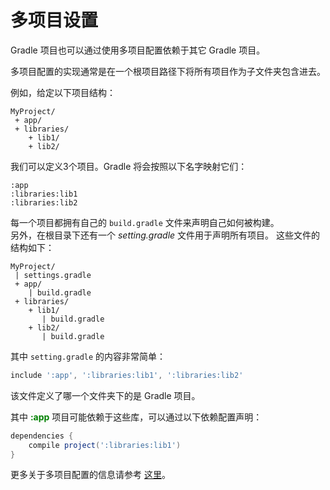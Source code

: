 # 多项目设置

Gradle 项目也可以通过使用多项目配置依赖于其它 Gradle 项目。

多项目配置的实现通常是在一个根项目路径下将所有项目作为子文件夹包含进去。


例如，给定以下项目结构：

    MyProject/
     + app/
     + libraries/
        + lib1/
        + lib2/

我们可以定义3个项目。Gradle 将会按照以下名字映射它们：

    :app
    :libraries:lib1
    :libraries:lib2

每一个项目都拥有自己的 `build.gradle` 文件来声明自己如何被构建。  
另外，在根目录下还有一个 *setting.gradle* 文件用于声明所有项目。
这些文件的结构如下：

    MyProject/
     | settings.gradle
     + app/
        | build.gradle
     + libraries/
        + lib1/
           | build.gradle
        + lib2/
           | build.gradle

其中 `setting.gradle` 的内容非常简单：

``` Groovy
include ':app', ':libraries:lib1', ':libraries:lib2'
```

该文件定义了哪一个文件夹下的是 Gradle 项目。

其中 **<font color='green'>:app</font>** 项目可能依赖于这些库，可以通过以下依赖配置声明：

``` Groovy
dependencies {
    compile project(':libraries:lib1')
}
```

更多关于多项目配置的信息请参考 [这里][1]。

[1]: http://gradle.org/docs/current/userguide/multi_project_builds.html